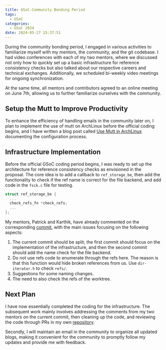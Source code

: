 ```yaml
---
title: GSoC-Community Bonding Period
tags:
  - GSoC
categories:
  - GSoC 2024
date: 2024-05-27 15:37:51
---
```



During the community bonding period, I engaged in various activities to familiarize myself with my mentors, the community, and the git codebase. I had video conferences with each of my two mentors, where we discussed not only how to quickly set up a basic infrastructure for reference consistency checks but also talked about our respective careers and technical exchanges. Additionally, we scheduled bi-weekly video meetings for ongoing synchronization.

At the same time, all mentors and contributors agreed to an online meeting on June 7th, allowing us to further familiarize ourselves with the community.

## Setup the Mutt to Improve Productivity

To enhance the efficiency of handling emails in the community later on, I plan to implement the use of mutt on ArchLinux before the official coding begins, and I have written a blog post called [Use Mutt in ArchLinux](https://luolibrary.com/2024/05/12/Use-Mutt-in-ArchLinux/) documenting the configuration process.

## Infrastructure Implementation

Before the official GSoC coding period begins, I was ready to set up the architecture for reference consistency checks as envisioned in the proposal. The core idea is to add a callback to `ref_storage_be`, then add the functionality to check if the ref name is correct for the file backend, and add code in the `fsck.c` file for testing.

```c
struct ref_storage_be {
  ...
  check_refs_fn *check_refs;
  ...
};
```

My mentors, Patrick and Karthik, have already commented on the corresponding [commit](https://github.com/shejialuo/git/commit/d4c33868502f7a74066cc8bce9c78941b68f58cb), with the main issues focusing on the following aspects:

1. The current commit should be split; the first commit should focus on the implementation of the infrastructure, and then the second commit should add the name check for the file backend.
2. Do not use refs code to enumerate through the refs here. The reason is that this function would hide broken references from us. Use `dir-iterator.h` to check `refs/`.
3. Suggestions for some naming changes.
4. The need to also check the refs of the worktree.

## Next Plan

I have now essentially completed the coding for the infrastructure. The subsequent work mainly involves addressing the comments from my two mentors on the current commit, then cleaning up the code, and reviewing the code through PRs in my own [repository](https://github.com/shejialuo/git/).

Secondly, I will maintain an email in the community to organize all updated blogs, making it convenient for the community to promptly follow my updates and provide me with feedback.
